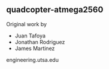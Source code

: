 ## quadcopter-atmega2560




Original work by 
* Juan Tafoya
* Jonathan Rodriguez
* James Martinez

engineering.utsa.edu
